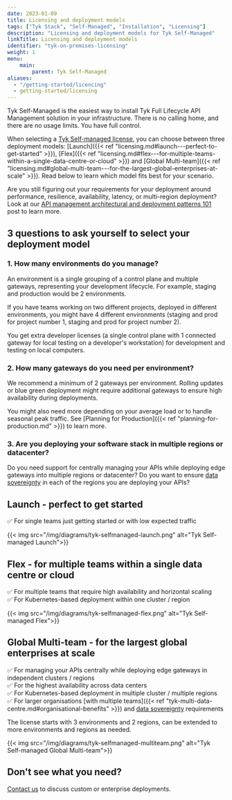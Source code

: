 ```yaml
---
date: 2023-01-09
title: Licensing and deployment models
tags: ["Tyk Stack", "Self-Managed", "Installation", "Licensing"]
description: "Licensing and deployment models for Tyk Self-Managed"
linkTitle: Licensing and deployment models 
identifier: "tyk-on-premises-licensing"
weight: 1
menu: 
    main:
        parent: Tyk Self-Managed
aliases:
  - "/getting-started/licencing"
  - getting-started/licensing
---
```



Tyk Self-Managed is the easiest way to install Tyk Full Lifecycle API Management solution in your infrastructure. There is no calling home, and there are no usage limits. You have full control. 

When selecting a [Tyk Self-managed license](https://tyk.io/price-comparison), you can choose between three deployment models: [Launch]({{< ref "licensing.md#launch---perfect-to-get-started" >}}), [Flex]({{< ref "licensing.md#flex---for-multiple-teams-within-a-single-data-centre-or-cloud" >}}) and [Global Multi-team]({{< ref "licensing.md#global-multi-team---for-the-largest-global-enterprises-at-scale" >}}). Read below to learn which model fits best for your scenario. 

Are you still figuring out your requirements for your deployment around performance, resilience, availability, latency, or multi-region deployment? Look at our [API management architectural and deployment patterns 101](https://tyk.io/blog/res-api-management-architectural-and-deployment-patterns-101/) post to learn more. 

## 3 questions to ask yourself to select your deployment model

### 1. How many environments do you manage?

An environment is a single grouping of a control plane and multiple gateways, representing your development lifecycle. For example, staging and production would be 2 environments. 

If you have teams working on two different projects, deployed in different environments, you might have 4 different environments (staging and prod for project number 1, staging and prod for project number 2).

You get extra developer licenses (a single control plane with 1 connected gateway for local testing on a developer's workstation) for development and testing on local computers. 

### 2. How many gateways do you need per environment?

We recommend a minimum of 2 gateways per environment. Rolling updates or blue green deployment might require additional gateways to ensure high availability during deployments.

You might also need more depending on your average load or to handle seasonal peak traffic. See [Planning for Production]({{< ref "planning-for-production.md" >}}) to learn more. 

### 3. Are you deploying your software stack in multiple regions or datacenter?

Do you need support for centrally managing your APIs while deploying edge gateways into multiple regions or datacenter? Do you want to ensure [data sovereignty](https://tyk.io/blog/strategies-for-dealing-with-data-sovereignty-at-scale/) in each of the regions you are deploying your APIs?

## Launch - perfect to get started

✅ For single teams just getting started or with low expected traffic

{{< img src="/img/diagrams/tyk-selfmanaged-launch.png" alt="Tyk Self-managed Launch">}}

## Flex - for multiple teams within a single data centre or cloud 

✅ For multiple teams that require high availability and horizontal scaling <br/>
✅ For Kubernetes-based deployment within one cluster / region 

{{< img src="/img/diagrams/tyk-selfmanaged-flex.png" alt="Tyk Self-managed Flex">}}

## Global Multi-team - for the largest global enterprises at scale

✅ For managing your APIs centrally while deploying edge gateways in independent clusters / regions <br />
✅ For the highest availability across data centers <br />
✅ For Kubernetes-based deployment in multiple cluster / multiple regions <br />
✅ For larger organisations [with multiple teams]({{< ref "tyk-multi-data-centre.md#organisational-benefits" >}}) and [data sovereignty](https://tyk.io/blog/strategies-for-dealing-with-data-sovereignty-at-scale/) requirements <br />

The license starts with 3 environments and 2 regions, can be extended to more environments and regions as needed.

{{< img src="/img/diagrams/tyk-selfmanaged-multiteam.png" alt="Tyk Self-managed Global Multi-team">}}


##  Don't see what you need?

[Contact us](https://tyk.io/contact/) to discuss custom or enterprise deployments.
